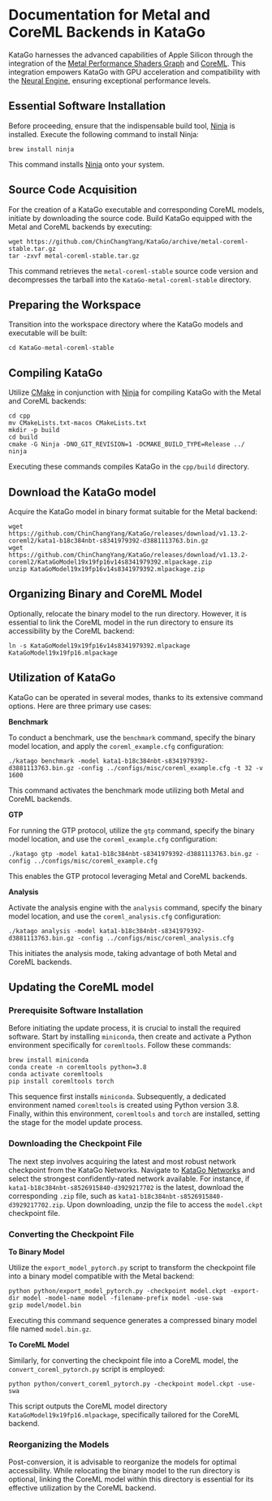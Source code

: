 # Documentation for Metal and CoreML Backends in KataGo
KataGo harnesses the advanced capabilities of Apple Silicon through the integration of the [Metal Performance Shaders Graph](https://developer.apple.com/documentation/metalperformanceshadersgraph) and [CoreML](https://developer.apple.com/documentation/coreml). This integration empowers KataGo with GPU acceleration and compatibility with the [Neural Engine](https://machinelearning.apple.com/research/neural-engine-transformers), ensuring exceptional performance levels.

## Essential Software Installation
Before proceeding, ensure that the indispensable build tool, [Ninja](https://ninja-build.org) is installed. Execute the following command to install Ninja:
```
brew install ninja
```
This command installs [Ninja](https://ninja-build.org) onto your system.

## Source Code Acquisition
For the creation of a KataGo executable and corresponding CoreML models, initiate by downloading the source code. Build KataGo equipped with the Metal and CoreML backends by executing:
```
wget https://github.com/ChinChangYang/KataGo/archive/metal-coreml-stable.tar.gz
tar -zxvf metal-coreml-stable.tar.gz
```
This command retrieves the `metal-coreml-stable` source code version and decompresses the tarball into the `KataGo-metal-coreml-stable` directory.

## Preparing the Workspace
Transition into the workspace directory where the KataGo models and executable will be built:
```
cd KataGo-metal-coreml-stable
```

## Compiling KataGo
Utilize [CMake](https://cmake.org) in conjunction with [Ninja](https://ninja-build.org) for compiling KataGo with the Metal and CoreML backends:
```
cd cpp
mv CMakeLists.txt-macos CMakeLists.txt
mkdir -p build
cd build
cmake -G Ninja -DNO_GIT_REVISION=1 -DCMAKE_BUILD_TYPE=Release ../
ninja
```
Executing these commands compiles KataGo in the `cpp/build` directory.

## Download the KataGo model
Acquire the KataGo model in binary format suitable for the Metal backend:
```
wget https://github.com/ChinChangYang/KataGo/releases/download/v1.13.2-coreml2/kata1-b18c384nbt-s8341979392-d3881113763.bin.gz
wget https://github.com/ChinChangYang/KataGo/releases/download/v1.13.2-coreml2/KataGoModel19x19fp16v14s8341979392.mlpackage.zip
unzip KataGoModel19x19fp16v14s8341979392.mlpackage.zip
```

## Organizing Binary and CoreML Model
Optionally, relocate the binary model to the run directory. However, it is essential to link the CoreML model in the run directory to ensure its accessibility by the CoreML backend:
```
ln -s KataGoModel19x19fp16v14s8341979392.mlpackage KataGoModel19x19fp16.mlpackage
```

## Utilization of KataGo
KataGo can be operated in several modes, thanks to its extensive command options. Here are three primary use cases:

**Benchmark**

To conduct a benchmark, use the `benchmark` command, specify the binary model location, and apply the `coreml_example.cfg` configuration:
```
./katago benchmark -model kata1-b18c384nbt-s8341979392-d3881113763.bin.gz -config ../configs/misc/coreml_example.cfg -t 32 -v 1600
```
This command activates the benchmark mode utilizing both Metal and CoreML backends.

**GTP**

For running the GTP protocol, utilize the `gtp` command, specify the binary model location, and use the `coreml_example.cfg` configuration:
```
./katago gtp -model kata1-b18c384nbt-s8341979392-d3881113763.bin.gz -config ../configs/misc/coreml_example.cfg
```
This enables the GTP protocol leveraging Metal and CoreML backends.

**Analysis**

Activate the analysis engine with the `analysis` command, specify the binary model location, and use the `coreml_analysis.cfg` configuration:
```
./katago analysis -model kata1-b18c384nbt-s8341979392-d3881113763.bin.gz -config ../configs/misc/coreml_analysis.cfg
```
This initiates the analysis mode, taking advantage of both Metal and CoreML backends.

## Updating the CoreML model

### Prerequisite Software Installation

Before initiating the update process, it is crucial to install the required software. Start by installing `miniconda`, then create and activate a Python environment specifically for `coremltools`. Follow these commands:

```
brew install miniconda
conda create -n coremltools python=3.8
conda activate coremltools
pip install coremltools torch
```

This sequence first installs `miniconda`. Subsequently, a dedicated environment named `coremltools` is created using Python version 3.8. Finally, within this environment, `coremltools` and `torch` are installed, setting the stage for the model update process.

### Downloading the Checkpoint File

The next step involves acquiring the latest and most robust network checkpoint from the KataGo Networks. Navigate to [KataGo Networks](https://katagotraining.org/networks/) and select the strongest confidently-rated network available. For instance, if `kata1-b18c384nbt-s8526915840-d3929217702` is the latest, download the corresponding `.zip` file, such as `kata1-b18c384nbt-s8526915840-d3929217702.zip`. Upon downloading, unzip the file to access the `model.ckpt` checkpoint file.

### Converting the Checkpoint File

**To Binary Model**

Utilize the `export_model_pytorch.py` script to transform the checkpoint file into a binary model compatible with the Metal backend:

```
python python/export_model_pytorch.py -checkpoint model.ckpt -export-dir model -model-name model -filename-prefix model -use-swa
gzip model/model.bin
```

Executing this command sequence generates a compressed binary model file named `model.bin.gz`.

**To CoreML Model**

Similarly, for converting the checkpoint file into a CoreML model, the `convert_coreml_pytorch.py` script is employed:

```
python python/convert_coreml_pytorch.py -checkpoint model.ckpt -use-swa
```

This script outputs the CoreML model directory `KataGoModel19x19fp16.mlpackage`, specifically tailored for the CoreML backend.

### Reorganizing the Models

Post-conversion, it is advisable to reorganize the models for optimal accessibility. While relocating the binary model to the run directory is optional, linking the CoreML model within this directory is essential for its effective utilization by the CoreML backend.
